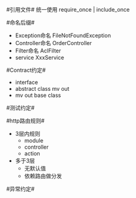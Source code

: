 
#引用文件#
统一使用 require_once | include_once

#命名后缀#
* Exception命名  FileNotFoundException
* Controller命名 OrderController
* Filter命名	 AclFilter
* service   XxxService

#Contract约定#
* interface
* abstract class mv out
* mv out base class



#测试约定#



#http路由规则#
* 3层内规则
	* module
	* controller
	* action  
* 多于3层
	* 无默认值
	* 依赖路由做分发 	
	
#异常约定#

